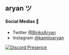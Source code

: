 ## aryan ツ

#### Social Medias 🎈
- Twitter [@BinksAryan](https://twitter.com/BinksAryan)
- Instagram [@kamijoaryan](https://www.instagram.com/kamijoaryan/)




[![Discord Presence](https://lanyard.cnrad.dev/api/282202918973603840?&idleMessage=Watching%20over%20Gotham)](https://discord.com/users/282202918973603840)
